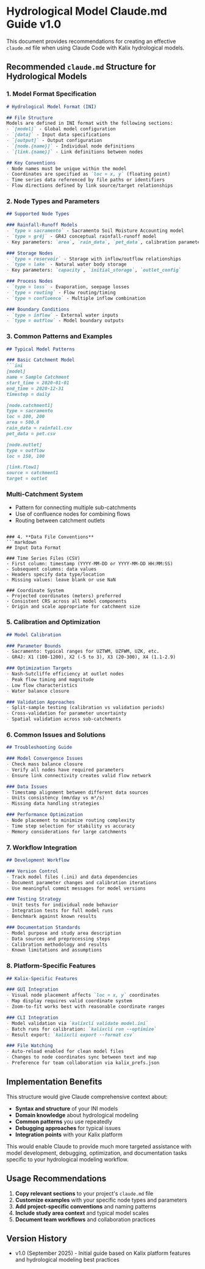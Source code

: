 # Hydrological Model Claude.md Guide v1.0

This document provides recommendations for creating an effective `claude.md` file when using Claude Code with Kalix hydrological models.

## Recommended `claude.md` Structure for Hydrological Models

### 1. **Model Format Specification**
```markdown
# Hydrological Model Format (INI)

## File Structure
Models are defined in INI format with the following sections:
- `[model]` - Global model configuration
- `[data]` - Input data specifications
- `[output]` - Output configuration
- `[node.{name}]` - Individual node definitions
- `[link.{name}]` - Link definitions between nodes

## Key Conventions
- Node names must be unique within the model
- Coordinates are specified as `loc = x, y` (floating point)
- Time series data referenced by file paths or identifiers
- Flow directions defined by link source/target relationships
```

### 2. **Node Types and Parameters**
```markdown
## Supported Node Types

### Rainfall-Runoff Models
- `type = sacramento` - Sacramento Soil Moisture Accounting model
- `type = gr4j` - GR4J conceptual rainfall-runoff model
- Key parameters: `area`, `rain_data`, `pet_data`, calibration parameters

### Storage Nodes
- `type = reservoir` - Storage with inflow/outflow relationships
- `type = lake` - Natural water body storage
- Key parameters: `capacity`, `initial_storage`, `outlet_config`

### Process Nodes
- `type = loss` - Evaporation, seepage losses
- `type = routing` - Flow routing/timing
- `type = confluence` - Multiple inflow combination

### Boundary Conditions
- `type = inflow` - External water inputs
- `type = outflow` - Model boundary outputs
```

### 3. **Common Patterns and Examples**
```markdown
## Typical Model Patterns

### Basic Catchment Model
```ini
[model]
name = Sample Catchment
start_time = 2020-01-01
end_time = 2020-12-31
timestep = daily

[node.catchment1]
type = sacramento
loc = 100, 200
area = 500.0
rain_data = rainfall.csv
pet_data = pet.csv

[node.outlet]
type = outflow
loc = 150, 100

[link.flow1]
source = catchment1
target = outlet
```

### Multi-Catchment System
- Pattern for connecting multiple sub-catchments
- Use of confluence nodes for combining flows
- Routing between catchment outlets
```

### 4. **Data File Conventions**
```markdown
## Input Data Format

### Time Series Files (CSV)
- First column: timestamp (YYYY-MM-DD or YYYY-MM-DD HH:MM:SS)
- Subsequent columns: data values
- Headers specify data type/location
- Missing values: leave blank or use NaN

### Coordinate System
- Projected coordinates (meters) preferred
- Consistent CRS across all model components
- Origin and scale appropriate for catchment size
```

### 5. **Calibration and Optimization**
```markdown
## Model Calibration

### Parameter Bounds
- Sacramento: typical ranges for UZTWM, UZFWM, UZK, etc.
- GR4J: X1 (100-1200), X2 (-5 to 3), X3 (20-300), X4 (1.1-2.9)

### Optimization Targets
- Nash-Sutcliffe efficiency at outlet nodes
- Peak flow timing and magnitude
- Low flow characteristics
- Water balance closure

### Validation Approaches
- Split-sample testing (calibration vs validation periods)
- Cross-validation for parameter uncertainty
- Spatial validation across sub-catchments
```

### 6. **Common Issues and Solutions**
```markdown
## Troubleshooting Guide

### Model Convergence Issues
- Check mass balance closure
- Verify all nodes have required parameters
- Ensure link connectivity creates valid flow network

### Data Issues
- Timestamp alignment between different data sources
- Units consistency (mm/day vs m³/s)
- Missing data handling strategies

### Performance Optimization
- Node placement to minimize routing complexity
- Time step selection for stability vs accuracy
- Memory considerations for large catchments
```

### 7. **Workflow Integration**
```markdown
## Development Workflow

### Version Control
- Track model files (.ini) and data dependencies
- Document parameter changes and calibration iterations
- Use meaningful commit messages for model versions

### Testing Strategy
- Unit tests for individual node behavior
- Integration tests for full model runs
- Benchmark against known results

### Documentation Standards
- Model purpose and study area description
- Data sources and preprocessing steps
- Calibration methodology and results
- Known limitations and assumptions
```

### 8. **Platform-Specific Features**
```markdown
## Kalix-Specific Features

### GUI Integration
- Visual node placement affects `loc = x, y` coordinates
- Map display requires valid coordinate system
- Zoom-to-fit works best with reasonable coordinate ranges

### CLI Integration
- Model validation via `kalixcli validate model.ini`
- Batch runs for calibration: `kalixcli run --optimize`
- Result export: `kalixcli export --format csv`

### File Watching
- Auto-reload enabled for clean model files
- Changes to node coordinates sync between text and map
- Preference for team collaboration via kalix_prefs.json
```

## Implementation Benefits

This structure would give Claude comprehensive context about:

- **Syntax and structure** of your INI models
- **Domain knowledge** about hydrological modeling
- **Common patterns** you use repeatedly
- **Debugging approaches** for typical issues
- **Integration points** with your Kalix platform

This would enable Claude to provide much more targeted assistance with model development, debugging, optimization, and documentation tasks specific to your hydrological modeling workflow.

## Usage Recommendations

1. **Copy relevant sections** to your project's `claude.md` file
2. **Customize examples** with your specific node types and parameters
3. **Add project-specific conventions** and naming patterns
4. **Include study area context** and typical model scales
5. **Document team workflows** and collaboration practices

## Version History

- v1.0 (September 2025) - Initial guide based on Kalix platform features and hydrological modeling best practices